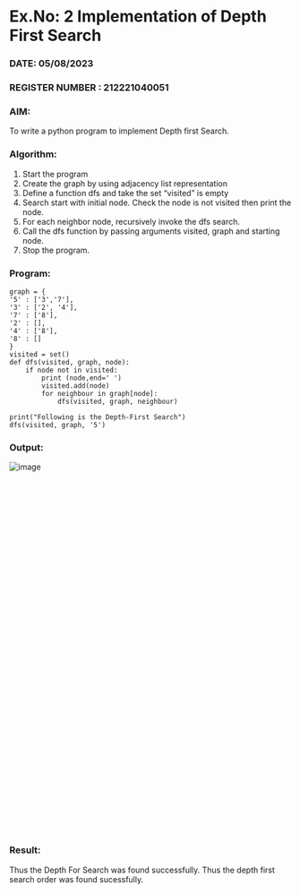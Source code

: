 # Ex.No: 2  Implementation of Depth First Search
### DATE: 05/08/2023                                                                           
### REGISTER NUMBER :  212221040051
### AIM: 
To write a python program to implement Depth first Search. 
### Algorithm:
1. Start the program
2. Create the graph by using adjacency list representation
3. Define a function dfs and take the set “visited” is empty 
4. Search start with initial node. Check the node is not visited then print the node.
5. For each neighbor node, recursively invoke the dfs search.
6. Call the dfs function by passing arguments visited, graph and starting node.
7. Stop the program.
### Program:
```
graph = {
'5' : ['3','7'],
'3' : ['2', '4'],
'7' : ['8'],
'2' : [],
'4' : ['8'],
'8' : []
}
visited = set()
def dfs(visited, graph, node):
    if node not in visited:
        print (node,end=' ')
        visited.add(node)
        for neighbour in graph[node]:
            dfs(visited, graph, neighbour)
            
print("Following is the Depth-First Search")
dfs(visited, graph, '5')
```
### Output:

![image](https://github.com/HariHaranLK/AI_Lab_2023-24/assets/132996089/3c544b47-7e18-43a2-98dc-ef0050b29465)

<br><br><br><br><br><br><br><br><br><br><br><br><br><br><br><br><br><br><br><br><br><br><br><br><br><br><br><br><br><br><br><br><br><br><br><br><br>
### Result:
Thus the Depth For Search was found successfully.
Thus the depth first search order was found sucessfully.
